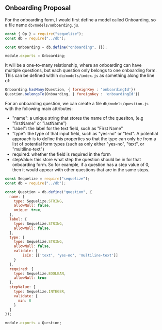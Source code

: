 ## Onboarding Proposal 



For the onboarding form, I would first define a model called Onboarding, so a file name `db/models/onboarding.js`. 

```javascript
const { Op } = require("sequelize");
const db = require("../db");

const Onboarding = db.define("onboarding", {});

module.exports = Onboarding;
```

It will be a one-to-many relationship, where an onboarding can have multiple questions,
but each question only belongs to one onboarding form. This can be defined within  `db/models/index.js` as something along the line of:

```javascript
Onboarding.hasMany(Question, { foreignKey : 'onboardingId'})
Question.belongsTo(Onboarding, { foreignKey : 'onboardingId'})
```

For an onboarding question, we can create a file `db/models/question.js` with the following main attributes:
- "name": a unique string that stores the name of the quesiton, (e.g "firstName" or "lastName") 
- "label": the label for the text field, such as "First Name"
- "type": the type of that input field, such as "yes-no" or "text". A potential approach is to define
this properties so that the type can only be from a list of potential form types (such as only either "yes-no", "text", or "multiline-text")
- required: whether the field is required in the form 
- stepValue: this store what step the question should be in for that onboarding form. So for example, if a question has a step value of 0, then it would appear with other questions that are in the same steps.


```javascript 
const Sequelize = require("sequelize");
const db = require("../db");

const Question = db.define("question", {
  name: {
    type: Sequelize.STRING,
    allowNull: false,
    unique: true,
  },
  label: {
    type: Sequelize.STRING,
    allowNull: false,
  },
  type: {
    type: Sequelize.STRING,
    allowNull: false,
    validate: {
        isIn: [['text', 'yes-no', 'multiline-text']]
    }
  },
  required: {
    type: Sequelize.BOOLEAN,
    allowNull: true
  },
  stepValue: {
    type: Sequelize.INTEGER,
    validate: {
      min: 0
    }
  }
});

module.exports = Question;
```